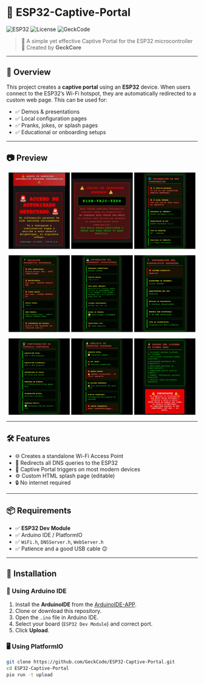 # 🛜 ESP32-Captive-Portal

![ESP32](https://img.shields.io/badge/ESP32-Captive--Portal-blue.svg)
![License](https://img.shields.io/badge/license-MIT-green.svg)
![GeckCode](https://img.shields.io/badge/by-GeckCode-8A2BE2.svg)

> 📡 A simple yet effective Captive Portal for the ESP32 microcontroller  
> 🦎 Created by **GeckCore** 

---

## 🚀 Overview

This project creates a **captive portal** using an **ESP32** device. When users connect to the ESP32’s Wi-Fi hotspot, they are automatically redirected to a custom web page. This can be used for:

- ✅ Demos & presentations
- ✅ Local configuration pages
- ✅ Pranks, jokes, or splash pages
- ✅ Educational or onboarding setups

---

## 📷 Preview

<p align="center">
  <img src="https://github.com/GeckCore/ESP32-CAPTIVE-PORTAL/blob/main/img/photo_2025-06-04_19-34-42.jpg?raw=true" width="32%" />
  <img src="https://github.com/GeckCore/ESP32-CAPTIVE-PORTAL/blob/main/img/photo_2025-06-04_19-35-05.jpg?raw=true" width="32%" />
  <img src="https://github.com/GeckCore/ESP32-CAPTIVE-PORTAL/blob/main/img/photo_2025-06-04_19-35-14.jpg?raw=true" width="32%" />
</p>
<p align="center">
  <img src="https://github.com/GeckCore/ESP32-CAPTIVE-PORTAL/blob/main/img/photo_2025-06-04_19-35-22.jpg?raw=true" width="32%" />
  <img src="https://github.com/GeckCore/ESP32-CAPTIVE-PORTAL/blob/main/img/photo_2025-06-04_19-35-31.jpg?raw=true" width="32%" />
  <img src="https://github.com/GeckCore/ESP32-CAPTIVE-PORTAL/blob/main/img/photo_2025-06-04_19-35-36.jpg?raw=true" width="32%" />
</p>
<p align="center">
  <img src="https://github.com/GeckCore/ESP32-CAPTIVE-PORTAL/blob/main/img/photo_2025-06-04_19-35-42.jpg?raw=true" width="32%" />
  <img src="https://github.com/GeckCore/ESP32-CAPTIVE-PORTAL/blob/main/img/photo_2025-06-04_19-35-47.jpg?raw=true" width="32%" />
  <img src="https://github.com/GeckCore/ESP32-CAPTIVE-PORTAL/blob/main/img/photo_2025-06-04_19-35-55.jpg?raw=true" width="32%" />
</p>


---

## 🛠 Features

- 🌐 Creates a standalone Wi-Fi Access Point
- 🔁 Redirects all DNS queries to the ESP32
- 🧭 Captive Portal triggers on most modern devices
- ⚙️ Custom HTML splash page (editable)
- 🔒 No internet required

---

## 📦 Requirements

- ✅ **ESP32 Dev Module**
- ✅ Arduino IDE / PlatformIO
- ✅ `WiFi.h`, `DNSServer.h`, `WebServer.h`
- ✅ Patience and a good USB cable 😉

---

## 🧪 Installation

### 🧰 Using Arduino IDE

1. Install the **ArduinoIDE** from the [ArduinoIDE-APP]([https://github.com/espressif/arduino-esp32](https://www.arduino.cc/en/software/)).
2. Clone or download this repository.
3. Open the `.ino` file in Arduino IDE.
4. Select your board (`ESP32 Dev Module`) and correct port.
5. Click **Upload**.

### 🖥 Using PlatformIO

```bash
git clone https://github.com/GeckCode/ESP32-Captive-Portal.git
cd ESP32-Captive-Portal
pio run -t upload
